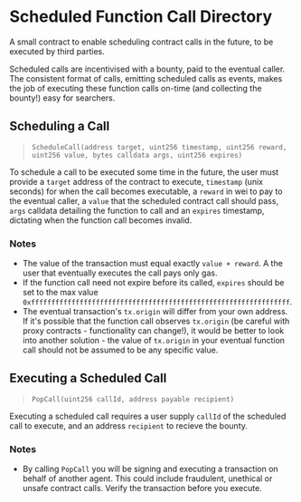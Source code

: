 # Scheduled Function Call Directory 

A small contract to enable scheduling contract calls in the future, to be executed by third parties. 

Scheduled calls are incentivised with a bounty, paid to the eventual caller. The consistent format of calls, emitting scheduled calls as events, makes the job of executing these function calls on-time (and collecting the bounty!) easy for searchers.

## Scheduling a Call
>`ScheduleCall(address target,
        uint256 timestamp,
        uint256 reward,
        uint256 value,
        bytes calldata args,
        uint256 expires)`

To schedule a call to be executed some time in the future, the user must provide a `target` address of the contract to execute, `timestamp` (unix seconds) for when the call becomes executable, a `reward` in wei to pay to the eventual caller, a `value` that the scheduled contract call should pass, `args` calldata detailing the function to call and an `expires` timestamp, dictating when the function call becomes invalid.

### Notes
- The value of the transaction must equal exactly `value + reward`. A the user that eventually executes the call pays only gas.
- If the function call need not expire before its called, `expires` should be set to the max value `0xffffffffffffffffffffffffffffffffffffffffffffffffffffffffffffffff`.
- The eventual transaction's `tx.origin` will differ from your own address. If it's possible that the function call observes `tx.origin` (be careful with proxy contracts - functionality can change!), it would be better to look into another solution - the value of `tx.origin` in your eventual function call should not be assumed to be any specific value.

## Executing a Scheduled Call

>`PopCall(uint256 callId, address payable recipient)`

Executing a scheduled call requires a user supply `callId` of the scheduled call to execute, and an address `recipient` to recieve the bounty.

### Notes
- By calling `PopCall` you will be signing and executing a transaction on behalf of another agent. This could include fraudulent, unethical or unsafe contract calls. Verify the transaction before you execute.